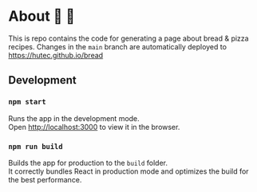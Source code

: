# About :bread: :pizza:

This is repo contains the code for generating a page about bread & pizza recipes.
Changes in the `main` branch are automatically deployed to https://hutec.github.io/bread

## Development

### `npm start`

Runs the app in the development mode.\
Open [http://localhost:3000](http://localhost:3000) to view it in the browser.

### `npm run build`

Builds the app for production to the `build` folder.\
It correctly bundles React in production mode and optimizes the build for the best performance.